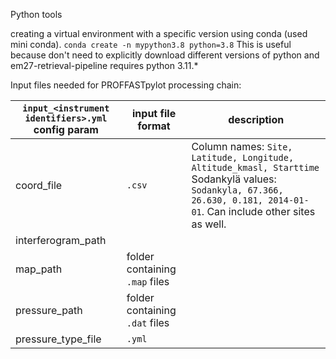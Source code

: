 Python tools

creating a virtual environment with a specific version using conda (used mini conda).
`conda create -n mypython3.8 python=3.8`
This is useful because don't need to explicitly download different versions of python and em27-retrieval-pipeline requires python 3.11.*

Input files needed for PROFFASTpylot processing chain:

| `input_<instrument identifiers>.yml` config param | input file format | description |
| --- | --- | --- |
| coord_file | `.csv` | Column names: `Site, Latitude, Longitude, Altitude_kmasl, Starttime` Sodankylä values: `Sodankyla, 67.366, 26.630, 0.181, 2014-01-01`. Can include other sites as well.
| interferogram_path | | |
| map_path | folder containing `.map` files ||
| pressure_path | folder containing `.dat` files ||
| pressure_type_file | `.yml` ||